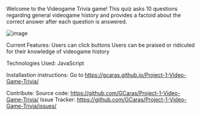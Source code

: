 Welcome to the Videogame Trivia game! This quiz asks 10 questions regarding general videogame history and provides a factoid about the correct answer after each question is answered.

![image](https://user-images.githubusercontent.com/52478158/64027412-a6cdda00-cb0e-11e9-9ba0-95fcdf6b107f.png)

Current Features:
  Users can click buttons
  Users can be praised or ridiculed for their knowledge of videogame history

Technologies Used:
  JavaScript

Installastion instructions:
  Go to https://gcaras.github.io/Project-1-Video-Game-Trivia/
  
Contribute:
  Source code: https://github.com/GCaras/Project-1-Video-Game-Trivia/
  Issue Tracker: https://github.com/GCaras/Project-1-Video-Game-Trivia/issues/
 
